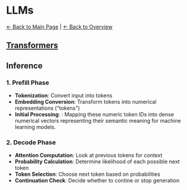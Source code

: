 # LLMs 

[← Back to Main Page](../README.md) | [← Back to Overview](../machine_learning.md)

## [Transformers](transformers/README.md)

## Inference
### 1. Prefill Phase
- <b>Tokenization</b>: Convert input into tokens
- <b>Embedding Conversion</b>: Transform tokens into numerical representations  ("tokens")
- <b>Initial Processing</b>: : Mapping these numeric token IDs into dense numerical vectors representing their semantic meaning for machine learning models.

### 2. Decode Phase
- <b>Attention Computation</b>: Look at previous tokens for context
- <b>Probability Calculation</b>: Determine likelihood of each possible next token
- <b>Token Selection</b>: Choose next token based on probabilities
- <b>Continuation Check</b>: Decide whether to contine or stop generation

